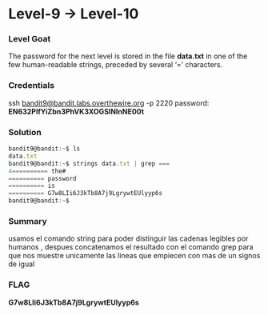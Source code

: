 # Level-9 -> Level-10

### Level Goat
The password for the next level is stored in the file **data.txt** in one of the few human-readable strings, preceded by several ‘=’ characters.
### Credentials
ssh bandit9@bandit.labs.overthewire.org -p 2220
password: **EN632PlfYiZbn3PhVK3XOGSlNInNE00t**
### Solution
```js
bandit9@bandit:~$ ls
data.txt
bandit9@bandit:~$ strings data.txt | grep ===
4========== the#
========== password
========== is
========== G7w8LIi6J3kTb8A7j9LgrywtEUlyyp6s
bandit9@bandit:~$ 

```
### Summary
usamos el comando string para poder distinguir las cadenas legibles  por humanos , despues concatenamos el resultado con el comando grep para que nos muestre unicamente las lineas que empiecen con mas de un signos de igual
### FLAG
**G7w8LIi6J3kTb8A7j9LgrywtEUlyyp6s** 